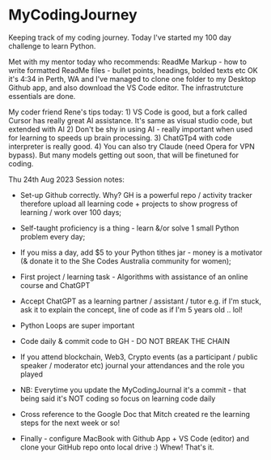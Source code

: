 # MyCodingJourney
Keeping track of my coding journey.
Today I've started my 100 day challenge to learn Python. 

Met with my mentor today who recommends: ReadMe Markup - how to write formatted ReadMe files - bullet points, headings, bolded texts etc
OK it's 4:34 in Perth, WA and I've managed to clone one folder to my Desktop Github app, and also download the VS Code editor. The infrastrutcture essentials are done.

My coder friend Rene's tips today: 1) VS Code is good, but a fork called Cursor has really great AI assistance. It's same as visual studio code, but extended with AI
2) Don't be shy in using AI - really important when used for learning to speeds up brain processing. 3) ChatGTp4 with code interpreter is really good. 4) You can also try Claude (need Opera for VPN bypass). But many models getting out soon, that will be finetuned for coding.

Thu 24th Aug 2023 Session notes:

* Set-up Github correctly. Why? GH is a powerful repo / activity tracker therefore upload all learning code + projects to show progress of learning / work over 100 days;

* Self-taught proficiency is a thing - learn &/or solve 1 small Python problem every day;

* If you miss a day, add $5 to your Python tithes jar - money is a motivator (& donate it to the She Codes Australia community for women);

* First project / learning task - Algorithms with assistance of an online course and ChatGPT

* Accept ChatGPT as a learning partner / assistant / tutor e.g. if I'm stuck, ask it to explain the concept, line of code as if I'm 5 years old .. lol!

* Python Loops are super important

* Code daily & commit code to GH - DO NOT BREAK THE CHAIN

* If you attend blockchain, Web3, Crypto events (as a participant / public speaker / moderator etc) journal your attendances and the role you played

* NB: Everytime you update the MyCodingJournal it's a commit - that being said it's NOT coding so focus on learning code daily

* Cross reference to the Google Doc that Mitch created re the learning steps for the next week or so!

* Finally - configure MacBook with Github App + VS Code (editor) and clone your GitHub repo onto local drive :) Whew! That's it.
